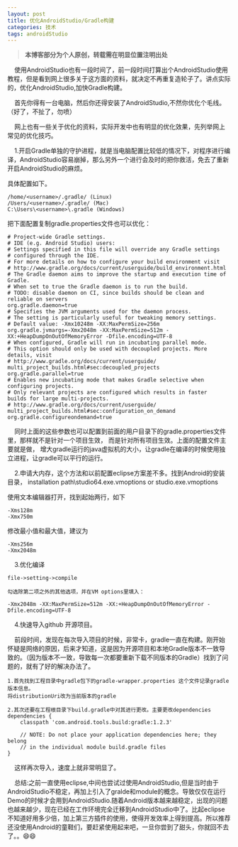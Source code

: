 ```yaml
---
layout: post
title: 优化AndroidStudio/Gradle构建
categories: 技术
tags: androidStudio
---
```

> **本博客部分为个人原创，转载需在明显位置注明出处**


&nbsp;&nbsp;&nbsp;&nbsp;使用AndroidStudio也有一段时间了，前一段时间打算出个AndroidStudio使用教程，但是看到网上很多关于这方面的资料，就决定不再重复造轮子了。讲点实际的，优化AndroidStudio,加快Gradle构建。

&nbsp;&nbsp;&nbsp;&nbsp;首先你得有一台电脑，然后你还得安装了AndroidStudio,不然你优化个毛线。（好了，不扯了，勿喷）

&nbsp;&nbsp;&nbsp;&nbsp;网上也有一些关于优化的资料，实际开发中也有明显的优化效果，先列举网上常见的优化技巧。

&nbsp;&nbsp;&nbsp;&nbsp;1.开启Gradle单独的守护进程，就是当电脑配置比较低的情况下，对程序进行编译，AndroidStudio容易崩掉，那么另外一个进行会及时的把你救活，免去了重新开启AndroidStudio的麻烦。

具体配置如下。

	/home/<username>/.gradle/ (Linux)
	/Users/<username>/.gradle/ (Mac)
	C:\Users\<username>\.gradle (Windows)
	
把下面配置复制gradle.properties文件也可以优化：

	# Project-wide Gradle settings.
	# IDE (e.g. Android Studio) users:
	# Settings specified in this file will override any Gradle settings
	# configured through the IDE.
	# For more details on how to configure your build environment visit
	# http://www.gradle.org/docs/current/userguide/build_environment.html
	# The Gradle daemon aims to improve the startup and execution time of Gradle.
	# When set to true the Gradle daemon is to run the build.
	# TODO: disable daemon on CI, since builds should be clean and reliable on servers
	org.gradle.daemon=true
	# Specifies the JVM arguments used for the daemon process.
	# The setting is particularly useful for tweaking memory settings.
	# Default value: -Xmx10248m -XX:MaxPermSize=256m
	org.gradle.jvmargs=-Xmx2048m -XX:MaxPermSize=512m -XX:+HeapDumpOnOutOfMemoryError -Dfile.encoding=UTF-8
	# When configured, Gradle will run in incubating parallel mode.
	# This option should only be used with decoupled projects. More 	details, visit
	# http://www.gradle.org/docs/current/userguide/	multi_project_builds.html#sec:decoupled_projects
	org.gradle.parallel=true
	# Enables new incubating mode that makes Gradle selective when 	configuring projects. 
	# Only relevant projects are configured which results in faster 	builds for large multi-projects.
	# http://www.gradle.org/docs/current/userguide/	multi_project_builds.html#sec:configuration_on_demand
	org.gradle.configureondemand=true
	
	
&nbsp;&nbsp;&nbsp;&nbsp;同时上面的这些参数也可以配置到前面的用户目录下的gradle.properties文件里，那样就不是针对一个项目生效，
而是针对所有项目生效。上面的配置文件主要就是做， 增大gradle运行的java虚拟机的大小，让gradle在编译的时候使用独立进程，让gradle可以平行的运行。

&nbsp;&nbsp;&nbsp;&nbsp;2.申请大内存，这个方法和以前配置eclipse方案差不多。找到Android的安装目录，
installation path\studio64.exe.vmoptions or studio.exe.vmoptions

使用文本编辑器打开，找到起始两行，如下

	-Xms128m
	-Xmx750m

修改最小值和最大值，建议为

	-Xms256m
	-Xmx2048m
	
&nbsp;&nbsp;&nbsp;&nbsp;3.优化编译

    file->setting->compile

    勾选除第二项之外的其他选项，并在VM options里填入：

    -Xmx2048m -XX:MaxPermSize=512m -XX:+HeapDumpOnOutOfMemoryError -Dfile.encoding=UTF-8

&nbsp;&nbsp;&nbsp;&nbsp;4.快速导入github 开源项目。

&nbsp;&nbsp;&nbsp;&nbsp;前段时间，发现在每次导入项目的时候，非常卡，gradle一直在构建。刚开始怀疑是网络的原因，后来才知道，这是因为开源项目和本地Gradle版本不一致导致的。（因为版本不一致，导致每一次都要重新下载不同版本的Gradle）找到了问题的，就有了好的解决办法了。
	
	1.首先找到工程目录中gradle包下的gradle-wrapper.properties 这个文件记录gradle版本信息。
	将distributionUri改为当前版本的gradle
	
	2.其次还要在工程根目录下build.gradle中对其进行更改。主要更改dependencies
	dependencies {
        classpath 'com.android.tools.build:gradle:1.2.3'

        // NOTE: Do not place your application dependencies here; they belong
        // in the individual module build.gradle files
    }
    
&nbsp;&nbsp;&nbsp;&nbsp;这样再次导入，速度上就非常明显了。
   
&nbsp;&nbsp;&nbsp;&nbsp;总结:之前一直使用eclipse,中间也尝试过使用AndroidStudio,但是当时由于AndroidStudio不稳定，再加上引入了gralde和module的概念。导致仅仅在运行Demo的时候才会用到AndroidStudio.随着Android版本越来越稳定，出现的问题也越来越少，现在已经在工作环境完全迁移到AndroidStudio中了。比起eclipse不知道好用多少倍，加上第三方插件的使用，使得开发效率上得到提高。所以推荐还没使用Android的童鞋们，要赶紧使用起来吧，一旦你尝到了甜头，你就回不去了。。😄😄
    
	

